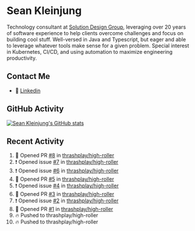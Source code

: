 # Sean Kleinjung

Technology consultant at [Solution Design Group](https://solutiondesign.com/), leveraging over 20 years of software experience to help clients overcome challenges and focus on building cool stuff. Well-versed in Java and Typescript, but eager and able to leverage whatever tools make sense for a given problem. Special interest in Kubernetes, CI/CD, and using automation to maximize engineering productivity.

<!--
**skleinjung/skleinjung** is a ✨ _special_ ✨ repository because its `README.md` (this file) appears on your GitHub profile.

Here are some ideas to get you started:

- 🔭 I’m currently working on ...
- 🌱 I’m currently learning ...
- 👯 I’m looking to collaborate on ...
- 🤔 I’m looking for help with ...
- 💬 Ask me about ...
- 📫 How to reach me: ...
- 😄 Pronouns: ...
- ⚡ Fun fact: ...
-->

## Contact Me

<!-- - 💬 [Personal site](https://phatho-folio.now.sh/) -->
- 🔗 [Linkedin](https://www.linkedin.com/in/sean-kleinjung/)
<!-- - 📧 <a href="mailto:hohuuphat22@gmail.com">Email</a> -->

<!-- - 🤐 <a id="raw-url" href="https://nightly.link/DeKal/dekal-cv-v2/workflows/build/main/huuphatho_cv.zip">Latest Resume (.zip)</a>
- 📄 <a id="raw-url" href="https://raw.githubusercontent.com/DeKal/DeKal/master/cv/phathuuho_cv.pdf">Resume (Manually uploaded)</a> -->

## GitHub Activity

[![Sean Kleinjung's GitHub stats](https://github-readme-stats.vercel.app/api?username=skleinjung&show_icons=true&theme=dark&count_private=true)](https://github.com/skleinjung)

## Recent Activity
<!--START_SECTION:activity-->
1. 💪 Opened PR [#8](https://github.com/thrashplay/high-roller/pull/8) in [thrashplay/high-roller](https://github.com/thrashplay/high-roller)
2. ❗️ Opened issue [#7](https://github.com/thrashplay/high-roller/issues/7) in [thrashplay/high-roller](https://github.com/thrashplay/high-roller)
3. ❗️ Opened issue [#6](https://github.com/thrashplay/high-roller/issues/6) in [thrashplay/high-roller](https://github.com/thrashplay/high-roller)
4. 💪 Opened PR [#5](https://github.com/thrashplay/high-roller/pull/5) in [thrashplay/high-roller](https://github.com/thrashplay/high-roller)
5. ❗️ Opened issue [#4](https://github.com/thrashplay/high-roller/issues/4) in [thrashplay/high-roller](https://github.com/thrashplay/high-roller)
6. 💪 Opened PR [#3](https://github.com/thrashplay/high-roller/pull/3) in [thrashplay/high-roller](https://github.com/thrashplay/high-roller)
7. ❗️ Opened issue [#2](https://github.com/thrashplay/high-roller/issues/2) in [thrashplay/high-roller](https://github.com/thrashplay/high-roller)
8. 💪 Opened PR [#1](https://github.com/thrashplay/high-roller/pull/1) in [thrashplay/high-roller](https://github.com/thrashplay/high-roller)
9. 🔥 Pushed to thrashplay/high-roller
10. 🔥 Pushed to thrashplay/high-roller
<!--END_SECTION:activity-->